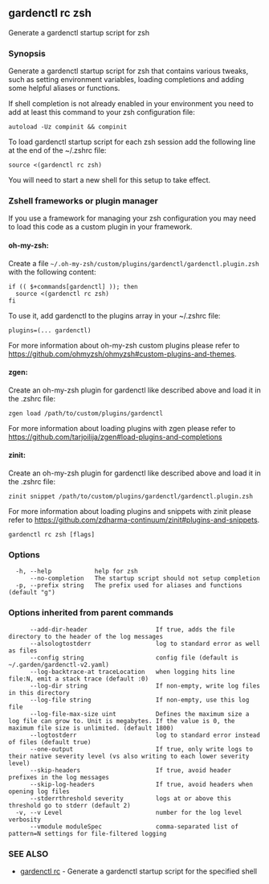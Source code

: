 ## gardenctl rc zsh

Generate a gardenctl startup script for zsh

### Synopsis

Generate a gardenctl startup script for zsh that contains various tweaks,
such as setting environment variables, loading completions and adding some helpful aliases or functions.

If shell completion is not already enabled in your environment you need to add at least this command to your zsh configuration file:

    autoload -Uz compinit && compinit

To load gardenctl startup script for each zsh session add the following line at the end of the ~/.zshrc file:

    source <(gardenctl rc zsh)

You will need to start a new shell for this setup to take effect.

### Zshell frameworks or plugin manager

If you use a framework for managing your zsh configuration you may need to load this code as a custom plugin in your framework.

#### oh-my-zsh:
Create a file `~/.oh-my-zsh/custom/plugins/gardenctl/gardenctl.plugin.zsh` with the following content:

    if (( $+commands[gardenctl] )); then
      source <(gardenctl rc zsh)
    fi

To use it, add gardenctl to the plugins array in your ~/.zshrc file:

    plugins=(... gardenctl)

For more information about oh-my-zsh custom plugins please refer to https://github.com/ohmyzsh/ohmyzsh#custom-plugins-and-themes.

#### zgen:
Create an oh-my-zsh plugin for gardenctl like described above and load it in the .zshrc file:

    zgen load /path/to/custom/plugins/gardenctl

For more information about loading plugins with zgen please refer to https://github.com/tarjoilija/zgen#load-plugins-and-completions

#### zinit:
Create an oh-my-zsh plugin for gardenctl like described above and load it in the .zshrc file:

    zinit snippet /path/to/custom/plugins/gardenctl/gardenctl.plugin.zsh

For more information about loading plugins and snippets with zinit please refer to https://github.com/zdharma-continuum/zinit#plugins-and-snippets.


```
gardenctl rc zsh [flags]
```

### Options

```
  -h, --help            help for zsh
      --no-completion   The startup script should not setup completion
  -p, --prefix string   The prefix used for aliases and functions (default "g")
```

### Options inherited from parent commands

```
      --add-dir-header                   If true, adds the file directory to the header of the log messages
      --alsologtostderr                  log to standard error as well as files
      --config string                    config file (default is ~/.garden/gardenctl-v2.yaml)
      --log-backtrace-at traceLocation   when logging hits line file:N, emit a stack trace (default :0)
      --log-dir string                   If non-empty, write log files in this directory
      --log-file string                  If non-empty, use this log file
      --log-file-max-size uint           Defines the maximum size a log file can grow to. Unit is megabytes. If the value is 0, the maximum file size is unlimited. (default 1800)
      --logtostderr                      log to standard error instead of files (default true)
      --one-output                       If true, only write logs to their native severity level (vs also writing to each lower severity level)
      --skip-headers                     If true, avoid header prefixes in the log messages
      --skip-log-headers                 If true, avoid headers when opening log files
      --stderrthreshold severity         logs at or above this threshold go to stderr (default 2)
  -v, --v Level                          number for the log level verbosity
      --vmodule moduleSpec               comma-separated list of pattern=N settings for file-filtered logging
```

### SEE ALSO

* [gardenctl rc](gardenctl_rc.md)	 - Generate a gardenctl startup script for the specified shell

